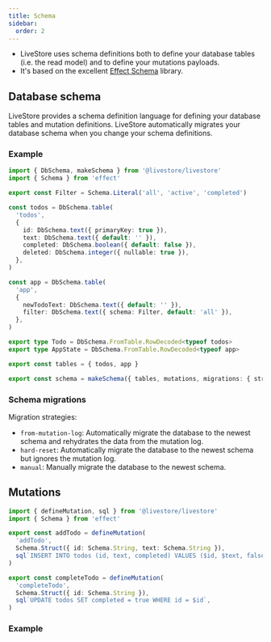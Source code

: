 ```yaml
---
title: Schema
sidebar:
  order: 2
---
```


- LiveStore uses schema definitions both to define your database tables (i.e. the read model) and to define your mutations payloads.
- It's based on the excellent [Effect Schema](https://effect.website/docs/schema/introduction/) library.

## Database schema

LiveStore provides a schema definition language for defining your database tables and mutation definitions. LiveStore automatically migrates your database schema when you change your schema definitions.

### Example

```ts
import { DbSchema, makeSchema } from '@livestore/livestore'
import { Schema } from 'effect'

export const Filter = Schema.Literal('all', 'active', 'completed')

const todos = DbSchema.table(
  'todos',
  {
    id: DbSchema.text({ primaryKey: true }),
    text: DbSchema.text({ default: '' }),
    completed: DbSchema.boolean({ default: false }),
    deleted: DbSchema.integer({ nullable: true }),
  },
)

const app = DbSchema.table(
  'app',
  {
    newTodoText: DbSchema.text({ default: '' }),
    filter: DbSchema.text({ schema: Filter, default: 'all' }),
  },
)

export type Todo = DbSchema.FromTable.RowDecoded<typeof todos>
export type AppState = DbSchema.FromTable.RowDecoded<typeof app>

export const tables = { todos, app }

export const schema = makeSchema({ tables, mutations, migrations: { strategy: 'from-mutation-log' } })

```

### Schema migrations

Migration strategies:

- `from-mutation-log`: Automatically migrate the database to the newest schema and rehydrates the data from the mutation log.
- `hard-reset`: Automatically migrate the database to the newest schema but ignores the mutation log.
- `manual`: Manually migrate the database to the newest schema.


## Mutations


```ts
import { defineMutation, sql } from '@livestore/livestore'
import { Schema } from 'effect'

export const addTodo = defineMutation(
  'addTodo',
  Schema.Struct({ id: Schema.String, text: Schema.String }),
  sql`INSERT INTO todos (id, text, completed) VALUES ($id, $text, false)`,
)

export const completeTodo = defineMutation(
  'completeTodo',
  Schema.Struct({ id: Schema.String }),
  sql`UPDATE todos SET completed = true WHERE id = $id`,
)
```

### Example
